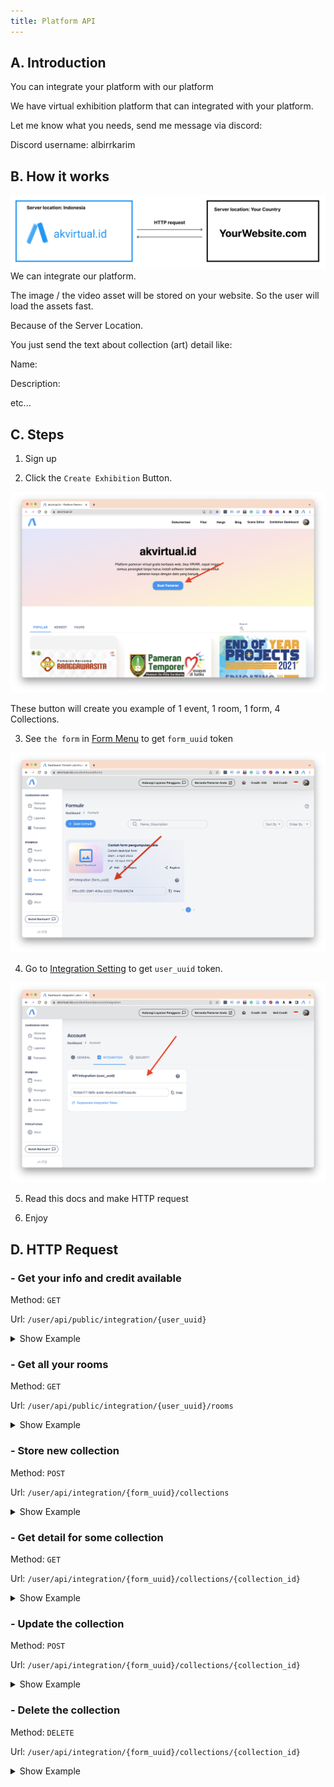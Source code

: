 ```yaml
---
title: Platform API
---
```


## A. Introduction

You can integrate your platform with our platform

We have virtual exhibition platform that can integrated with your platform.

Let me know what you needs, send me message via discord:

Discord username: albirrkarim

## B. How it works

![Overview](./assets/integration_overview.png)
We can integrate our platform.

The image / the video asset will be
stored on your website. So the user will load the assets fast.

Because of the Server Location.

You just send the text about collection (art) detail like:

Name:

Description:

etc...

## C. Steps

1. Sign up

2. Click the `Create Exhibition` Button.

![Create Exhibition](./assets/home_page.png)

These button will create you example of 1 event, 1 room, 1 form, 4 Collections.

3. See `the form` in [Form Menu](https://akvirtual.id/user/dashboard/forms) to get `form_uuid` token

![Virtual Exhibition Integration Via API (form_uuid)](./assets/form_uuid.png)

4. Go to [Integration Setting](https://akvirtual.id/user/dashboard/account/integration) to get `user_uuid` token.

![Virtual Exhibition Integration Via API (form_uuid)](./assets/user_uuid.png)

5. Read this docs and make HTTP request

6. Enjoy

## D. HTTP Request

<!-- <details>
  <summary>Show Http Request If Using Laravel</summary>

```php
use Illuminate\Support\Facades\Http;

$response = Http::get('https://api.example.com/data');

if ($response->successful()) {
    $data = $response->json();
    // Process the returned JSON data
} else {
    // Handle the request failure
    $statusCode = $response->status();
    $errorMessage = $response->body();
}
```

</details> -->

### - Get your info and credit available

Method: `GET`

Url: `/user/api/public/integration/{user_uuid}`

<details>
  <summary>Show Example</summary>

For example, your `user_uuid` is `68794b90-4fa2-4b99-9bbb-18b22092d6da`

You will make `GET` request with this URL:

```
https://akvirtual.id/user/api/public/integration/68794b90-4fa2-4b99-9bbb-18b22092d6da
```

Our server will respond with:

```json
{
  "status": true,
  "message": "It works, wellcome to akvirtual.id",
  "user": "AL BIRR SUSANTO",
  "credit": 105
}
```

</details>

### - Get all your rooms

Method: `GET`

Url: `/user/api/public/integration/{user_uuid}/rooms`

<details>
  <summary>Show Example</summary>

Your `user_uuid` is `68794b90-4fa2-4b99-9bbb-18b22092d6da`

You will make `GET` request with this URL:

```
https://akvirtual.id/user/api/public/integration/68794b90-4fa2-4b99-9bbb-18b22092d6da/rooms
```

Our server will respond with:

```json
{
  "current_page": 1,
  "total": 2,
  "last_page": 1,
  "data": [
    {
      "room_id": 9,
      "name": "Room Name 1",
      "description": "Room Description 1",
      "views": 24,
      "status": "publish",
      "created_at": "2023-07-14T09:39:07.000000Z",
      "updated_at": "2023-07-18T03:29:42.000000Z",
      "sum_collections": 2,
      "category": "Category name 1",
      "capacity": 14,
      "room_url": "https://akvirtual.id/eFFC7VM/room-name-1",
      "thumbnail": "https://akvirtual.id/files/a99e05bf-5453-470c-88ce-66c0c092c81b.jpg"
    },
    {
      "room_id": 10,
      "name": "Room Name 2",
      "description": "Room Description 1",
      "views": 0,
      "status": "publish",
      "created_at": "2023-07-18T03:11:14.000000Z",
      "updated_at": "2023-07-18T03:31:14.000000Z",
      "sum_collections": 0,
      "category": "Category name 2",
      "capacity": 14,
      "room_url": "https://akvirtual.id/reMykhR/room-name-2",
      "thumbnail": "https://akvirtual.id/user/storage/roomsThumb/b2c3d5c5-372c-4af3-ab3d-e6d4140bb054.jpg"
    }
  ]
}
```

</details>

### - Store new collection

Method: `POST`

Url: `/user/api/integration/{form_uuid}/collections`

<details>
  <summary>Show Example</summary>

Your `form_uuid` is `dd0f2476-a492-4cf8-b8a7-46a190f95f9e`

You will make `POST` request with this URL:

```
https://akvirtual.id/user/api/public/integration/dd0f2476-a492-4cf8-b8a7-46a190f95f9e/collections
```

Remember you will only send string, with this data collections:

```json
{
  "name": "Collection Name",
  "description": "Collection Description",
  "video": "https://www.youtube.com/watch?v=QQbPIha_MeA",
  "creator": "Jhon",
  "email": "email_name@gmail.com",
  "contact": "623423443234",
  "attachment": "https://your_website.com/files/document.pdf",
  "file": "https://your_website.com/files/poster.png",
  "file_model": "https://your_website.com/files/elephant.glb",
  "file_model_usdz": "https://your_website.com/files/elephant.usdz",
  "room_id": "1"
}
```

Then our server will respond with:

```json
{
  "status":true
}
```

</details>

### - Get detail for some collection

Method: `GET`

Url: `/user/api/integration/{form_uuid}/collections/{collection_id}`

<details>
  <summary>Show Example</summary>

Your `form_uuid` is `dd0f2476-a492-4cf8-b8a7-46a190f95f9e`

You will make `GET` request with this URL:

```
https://akvirtual.id/user/api/public/integration/dd0f2476-a492-4cf8-b8a7-46a190f95f9e/collections/21
```

Our server will respond with:

```json
{
  "status": true,
  "collection": {
    "collection_id": 21,
    "name": "Collection Name",
    "description": null,
    "video": null,
    "creator": "albir",
    "email": null,
    "contact": null,
    "attachment": "https://your_website.com/files/document.pdf",
    "file": "https://your_website.com/files/poster.png",
    "file_model": "https://your_website.com/files/elephant.glb",
    "file_model_usdz": "https://your_website.com/files/elephant.usdz",
    "likes": 0,
    "views": 2,
    "room_id": 9,
    "created_at": "2023-07-15T02:01:51.000000Z",
    "updated_at": "2023-07-16T04:22:50.000000Z"
  }
}
```

</details>

### - Update the collection

Method: `POST`

Url: `/user/api/integration/{form_uuid}/collections/{collection_id}`

<details>
  <summary>Show Example</summary>

Your `form_uuid` is `dd0f2476-a492-4cf8-b8a7-46a190f95f9e`

You will make `POST` request with this URL:

```
https://akvirtual.id/user/api/public/integration/dd0f2476-a492-4cf8-b8a7-46a190f95f9e/collections/21
```

Remember you will only send string, with this data collections:

```json
{
  "name": "Collection Name",
  "description": "Collection Description",
  "video": "https://www.youtube.com/watch?v=QQbPIha_MeA",
  "creator": "Jhon",
  "email": "email_name@gmail.com",
  "contact": "623423443234",
  "attachment": "https://your_website.com/files/document.pdf",
  "file": "https://your_website.com/files/poster.png",
  "file_model": "https://your_website.com/files/elephant.glb",
  "file_model_usdz": "https://your_website.com/files/elephant.usdz",
  "room_id": "1"
}
```

Then our server will respond with:

```json
{
  "status":true
}
```

</details>

### - Delete the collection

Method: `DELETE`

Url: `/user/api/integration/{form_uuid}/collections/{collection_id}`

<details>
  <summary>Show Example</summary>

Your `form_uuid` is `dd0f2476-a492-4cf8-b8a7-46a190f95f9e`

You will make `DELETE` request with this URL:

```
https://akvirtual.id/user/api/public/integration/dd0f2476-a492-4cf8-b8a7-46a190f95f9e/collections/21
```

Then our server will respond with:

```json
{
  "status":true
}
```

</details>

